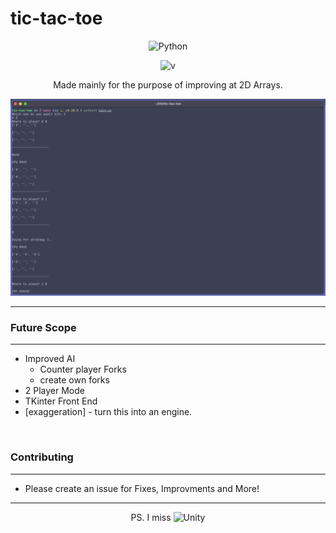 # tic-tac-toe
<div align=center>

![Python](https://img.shields.io/badge/-python-3776AB.svg?style=for-the-badge&logo=python&logoColor=white) 
<br>

![v](https://img.shields.io/badge/version-v.0.1.6-green)

Made mainly for the purpose of improving at 2D Arrays. 

![ScreenShot](SS.png)

</div>

---

### Future Scope
---
- Improved AI 
    - Counter player Forks
    - create own forks
- 2 Player Mode
- TKinter Front End
- [exaggeration] - turn this into an engine. 

<br>
 
### Contributing
---
- Please create an issue for Fixes, Improvments and More! 
---
<div align=center> 

PS. I miss ![Unity](https://img.shields.io/badge/-unity-FFFFFF.svg?logo=unity&logoColor=black) 
</div>